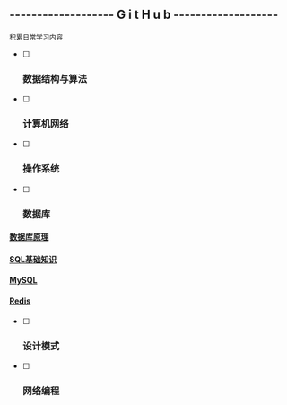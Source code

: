 ## ------------------- G i t H u b -------------------

`积累日常学习内容`



- [ ] ### 数据结构与算法



- [ ] ### 计算机网络



- [ ] ### 操作系统



- [ ] ### 数据库

#### 				[数据库原理]()

#### 				[SQL基础知识](https://github.com/song787/New-repository/blob/master/SQL.md)

#### 				[MySQL]()

#### 				[Redis]()

- [ ] ### 设计模式



- [ ] ### 网络编程




